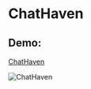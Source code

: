 #  ChatHaven
## Demo:

[ChatHaven](https://chathaven-production.up.railway.app/)

![ChatHaven](https://github.com/Liam-Piro/ChatHaven/assets/109366637/71d759d3-e3ee-4a81-a2d1-9f814ac0391b)
